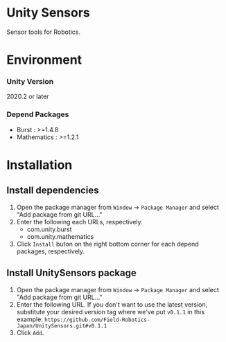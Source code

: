 # Unity Sensors
Sensor tools for Robotics.

# Environment
### Unity Version
2020.2 or later
### Depend Packages
- Burst : >=1.4.8
- Mathematics : >=1.2.1

# Installation
## Install dependencies
1. Open the package manager from `Window` -> `Package Manager` and select "Add package from git URL..."
2. Enter the following each URLs, respectively.
   - com.unity.burst
   - com.unity.mathematics
3. Click `Install` buton on the right bottom corner for each depend packages, respectively.

## Install UnitySensors package
1. Open the package manager from `Window` -> `Package Manager` and select "Add package from git URL..."
2. Enter the following URL. If you don't want to use the latest version, substitute your desired version tag where we've put `v0.1.1` in this example:
`https://github.com/Field-Robotics-Japan/UnitySensors.git#v0.1.1`
3. Click `Add`.
